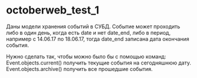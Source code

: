 # octoberweb_test_1
Даны модели хранения событий в СУБД.
Событие может проходить либо в один день, когда есть date и нет date_end, либо в период, например с 14.06.17 по 18.06.17, 
тогда date_end записана дата окончания события.

Нужно сделать так, чтобы можно было бы с помощью команд:
Event.objects.current() получить текущие события на сегодняшнюю дату.
Event.objects.archive() получить все прошедшие события.
